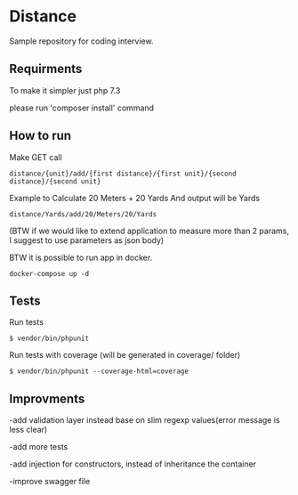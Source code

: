 # Distance
Sample repository for coding interview.

## Requirments
To make it simpler just php 7.3

please run 'composer install' command

## How to run
Make GET call
~~~
distance/{unit}/add/{first distance}/{first unit}/{second distance}/{second unit}
~~~

Example to Calculate 20 Meters + 20 Yards And output will be Yards
~~~
distance/Yards/add/20/Meters/20/Yards
~~~
(BTW if we would like to extend application to measure more than 2 params, I suggest to use parameters as json body)

BTW it is possible to run app in docker.
~~~
docker-compose up -d
~~~

## Tests

Run tests
```
$ vendor/bin/phpunit
```

Run tests with coverage (will be generated in coverage/ folder)
```
$ vendor/bin/phpunit --coverage-html=coverage
```

## Improvments

-add validation layer instead base on slim regexp values(error message is less clear)

-add more tests

-add injection for constructors, instead of inheritance the container

-improve swagger file
